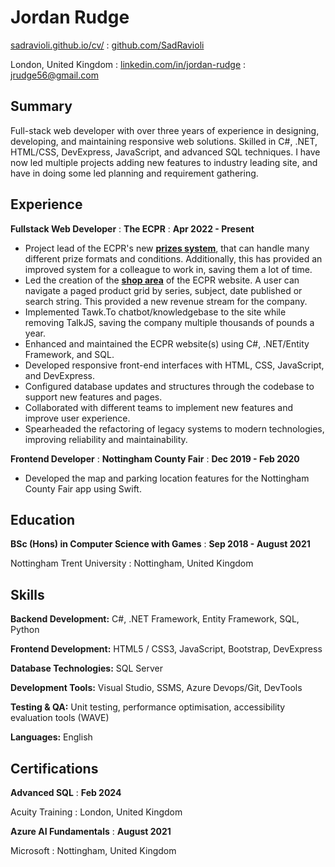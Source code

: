 ---
---

# Jordan Rudge

<span class="iconify" data-icon="charm:person"></span> [sadravioli.github.io/cv/](https://sadravioli.github.io/cv/)
  : <span class="iconify" data-icon="tabler:brand-github"></span> [github.com/SadRavioli](https://github.com/SadRavioli)

<span class="iconify" data-icon="ic:outline-location-on"></span> London, United Kingdom
  : <span class="iconify" data-icon="tabler:brand-linkedin"></span> [linkedin.com/in/jordan-rudge](https://www.linkedin.com/in/jordan-rudge/)
  : <span class="iconify" data-icon="tabler:mail"></span> [jrudge56@gmail.com](mailto:jrudge56@gmail.com)

## Summary

Full-stack web developer with over three years of experience in designing, developing, and maintaining responsive web solutions. Skilled in C#, .NET, HTML/CSS, DevExpress, JavaScript, and advanced SQL techniques. I have now led multiple projects adding new features to industry leading site, and have in doing some led planning and requirement gathering.

## Experience

**Fullstack Web Developer**
  : **The ECPR**
  : **Apr 2022 - Present**

-	Project lead of the ECPR's new [**prizes system**](https://ecpr.eu/prizes), that can handle many different prize formats and conditions. Additionally, this has provided an improved system for a colleague to work in, saving them a lot of time.
- Led the creation of the [**shop area**](https://ecpr.eu/Shop) of the ECPR website. A user can navigate a paged product grid by series, subject, date published or search string. This provided a new revenue stream for the company.
- Implemented Tawk.To chatbot/knowledgebase to the site while removing TalkJS, saving the company multiple thousands of pounds a year.
- Enhanced and maintained the ECPR website(s) using C#, .NET/Entity Framework, and SQL.
-	Developed responsive front-end interfaces with HTML, CSS, JavaScript, and DevExpress.
-	Configured database updates and structures through the codebase to support new features and pages.
-	Collaborated with different teams to implement new features and improve user experience.
-	Spearheaded the refactoring of legacy systems to modern technologies, improving reliability and maintainability.



**Frontend Developer**
  : **Nottingham County Fair**
  : **Dec 2019 - Feb 2020**

- Developed the map and parking location features for the Nottingham County Fair app using Swift.

## Education

**BSc (Hons) in Computer Science with Games**
  : **Sep 2018 - August 2021**

Nottingham Trent University
  : Nottingham, United Kingdom

## Skills

**Backend Development:** <span class="iconify" data-icon="vscode-icons:file-type-csharp2"></span> C#, .NET Framework, Entity Framework, <span class="iconify" data-icon="vscode-icons:file-type-sql"></span> SQL, <span class="iconify" data-icon="vscode-icons:file-type-python"></span> Python

**Frontend Development:** <span class="iconify" data-icon="vscode-icons:file-type-html"></span> HTML5 / <span class="iconify" data-icon="vscode-icons:file-type-css"></span> CSS3, <span class="iconify" data-icon="vscode-icons:file-type-js-official"></span> JavaScript, Bootstrap, DevExpress

**Database Technologies:** SQL Server

**Development Tools:** Visual Studio, SSMS, Azure Devops/Git, DevTools

**Testing & QA:** Unit testing, performance optimisation, accessibility evaluation tools (WAVE)

**Languages:** English

## Certifications

**Advanced SQL**
  : **Feb 2024**

Acuity Training
  : London, United Kingdom

**Azure AI Fundamentals**
  : **August 2021**

Microsoft
  : Nottingham, United Kingdom




